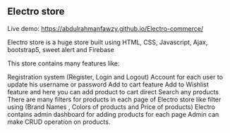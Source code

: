 ## Electro store
Live demo: https://abdulrahmanfawzy.github.io/Electro-commerce/

Electro store is a huge store built using HTML, CSS, Javascript, Ajax, bootstrap5, sweet alert and Firebase

This store contains many features like:

Registration system (Register, Login and Logout)
Account for each user to update his username or password
Add to cart feature
Add to Wishlist feature and here you can add product to cart direct
Search any products
There are many filters for products in each page of Electro store like filter using (Brand Names , Colors of products and Price of products)
Electro contains admin dashboard for adding products for each page
Admin can make CRUD operation on products.
